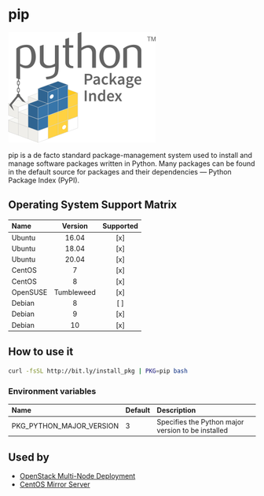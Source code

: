 # pip

![Logo](../../docs/img/pypi.png)

pip is a de facto standard package-management system used to install
and manage software packages written in Python. Many packages can be
found in the default source for packages and their dependencies —
Python Package Index (PyPI).

## Operating System Support Matrix

| Name       | Version    | Supported |
|:-----------|:----------:|:---------:|
| Ubuntu     | 16.04      | [x]       |
| Ubuntu     | 18.04      | [x]       |
| Ubuntu     | 20.04      | [x]       |
| CentOS     | 7          | [x]       |
| CentOS     | 8          | [x]       |
| OpenSUSE   | Tumbleweed | [x]       |
| Debian     | 8          | [ ]       |
| Debian     | 9          | [x]       |
| Debian     | 10         | [x]       |

## How to use it

```bash
curl -fsSL http://bit.ly/install_pkg | PKG=pip bash
```
### Environment variables

| Name                     | Default | Description                                        |
|:-------------------------|:--------|:---------------------------------------------------|
| PKG_PYTHON_MAJOR_VERSION | 3       | Specifies the Python major version to be installed |

## Used by

- [OpenStack Multi-Node Deployment](https://github.com/electrocucaracha/openstack-multinode)
- [CentOS Mirror Server](https://github.com/electrocucaracha/centos-mirror)
